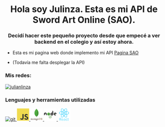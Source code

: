 <h1 align="center">Hola soy Julinza. Esta es mi API de Sword Art Online (SAO).</h1>
<h3 align="center">Decidí hacer este pequeño proyecto desde que empecé a ver backend en el colegio y así estoy ahora.</h3>


- Esta es mi pagina web donde implemento mi API [Pagina SAO](https://julinza2007.github.io/SAO/)

- (Todavía me falta desplegar la API)



<h3 align="left">Mis redes:</h3>
<p align="left">
<a href="https://instagram.com/julianlinza" target="blank"><img align="center" src="https://raw.githubusercontent.com/rahuldkjain/github-profile-readme-generator/master/src/images/icons/Social/instagram.svg" alt="julianlinza" height="30" width="40" /></a>
</p>

<h3 align="left">Lenguajes y herramientas utilizadas</h3>
<p align="left"> <a href="https://git-scm.com/" target="_blank" rel="noreferrer"> <img src="https://www.vectorlogo.zone/logos/git-scm/git-scm-icon.svg" alt="git" width="40" height="40"/> </a> <a href="https://developer.mozilla.org/en-US/docs/Web/JavaScript" target="_blank" rel="noreferrer"> <img src="https://raw.githubusercontent.com/devicons/devicon/master/icons/javascript/javascript-original.svg" alt="javascript" width="40" height="40"/> </a> <a href="https://www.mongodb.com/" target="_blank" rel="noreferrer"> <img src="https://raw.githubusercontent.com/devicons/devicon/master/icons/mongodb/mongodb-original-wordmark.svg" alt="mongodb" width="40" height="40"/> </a> <a href="https://nodejs.org" target="_blank" rel="noreferrer"> <img src="https://raw.githubusercontent.com/devicons/devicon/master/icons/nodejs/nodejs-original-wordmark.svg" alt="nodejs" width="40" height="40"/> </a> <a href="https://reactjs.org/" target="_blank" rel="noreferrer"> <img src="https://raw.githubusercontent.com/devicons/devicon/master/icons/react/react-original-wordmark.svg" alt="react" width="40" height="40"/> </a> </p>
